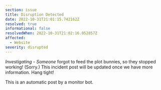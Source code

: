 ```yaml
---
section: issue
title: Disruption Detected
date: 2022-10-31T21:01:15.742162Z
resolved: true
informational: false
resolvedWhen: 2022-10-31T21:02:16.052857Z
affected:
  - Website
severity: disrupted
---
```

*Investigating* - _Someone_ forgot to feed the plot bunnies, so they stopped working! (Sorry.) This incident post will be updated once we have more information. Hang tight!

This is an automatic post by a monitor bot.
        